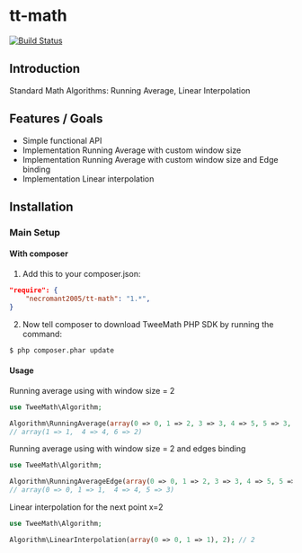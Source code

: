 tt-math
=======
[![Build Status](https://travis-ci.org/necromant2005/tt-math.svg)](https://travis-ci.org/necromant2005/tt-math)

Introduction
------------

Standard Math Algorithms: Running Average, Linear Interpolation

Features / Goals
----------------

* Simple functional API
* Implementation Running Average with custom window size
* Implementation Running Average with custom window size and Edge binding
* Implementation Linear interpolation

Installation
------------

### Main Setup

#### With composer

1. Add this to your composer.json:

```json
"require": {
    "necromant2005/tt-math": "1.*",
}
```

2. Now tell composer to download TweeMath PHP SDK by running the command:

```bash
$ php composer.phar update
```

#### Usage

Running average using with window size = 2
```php
use TweeMath\Algorithm;

Algorithm\RunningAverage(array(0 => 0, 1 => 2, 3 => 3, 4 => 5, 5 => 3, 6 => 1), 2);
// array(1 => 1,  4 => 4, 6 => 2)
```

Running average using with window size = 2 and edges binding
```php
use TweeMath\Algorithm;

Algorithm\RunningAverageEdge(array(0 => 0, 1 => 2, 3 => 3, 4 => 5, 5 => 3), 2);
// array(0 => 0, 1 => 1,  4 => 4, 5 => 3)
```

Linear interpolation for the next point x=2
```php
use TweeMath\Algorithm;

Algorithm\LinearInterpolation(array(0 => 0, 1 => 1), 2); // 2
```
